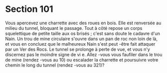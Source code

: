 # Section 101

Vous apercevez une charrette avec des roues en bois. Elle est
renversée au milieu du tunnel, bloquant le passage. Tout à côté
repose un corps squelettique de petite taille aux os brisés ; c'est
sans doute le cadavre d'un Nain. Un trou de mine circulaire s'ouvre
dans un pan de roc non loin de là, et vous en concluez que le
malheureux Nain s'est peut -être fait attaquer par  un Ver des Rocs.
Le tunnel se prolonge à perte de vue, et vous n'y discernez pas le
moindre signe de vi e. Allez -vous vous faufiler dans le trou de mine
(rendez -vous au 10) ou escalader la charrette et poursuivre votre
chemin le long du tunnel (rendez -vous au 321)?
